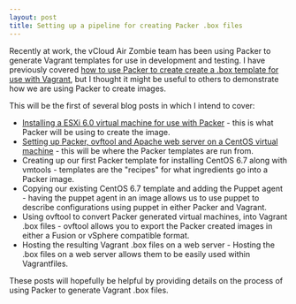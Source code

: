```yaml
---
layout: post
title: Setting up a pipeline for creating Packer .box files  
---
```


Recently at work, the vCloud Air Zombie team has been using Packer to generate Vagrant templates for use in development and testing.  I have previously covered [how to use Packer to create create a .box template for use with Vagrant](https://sdorsett.github.io/2015/01/03/using-packer-on-centos/), but I thought it might be useful to others to demonstrate how we are using Packer to create images.

This will be the first of several blog posts in which I intend to cover:

* [Installing a ESXi 6.0 virtual machine for use with Packer](https://sdorsett.github.io/2015/12/23/installing-esxi-virtual-machine-for-packer-depolyment/) - this is what Packer will be using to create the image.
* [Setting up Packer, ovftool and Apache web server on a CentOS virtual machine](https://sdorsett.github.io/2015/12/24/installing-packer-and-ovftool-on-centos/) - this will be where the Packer templates are run from.
* Creating up our first Packer template for installing CentOS 6.7 along with vmtools - templates are the "recipes" for what ingredients go into a Packer image.
* Copying our existing CentOS 6.7 template and adding the Puppet agent - having the puppet agent in an image allows us to use puppet to describe configurations using puppet in either Packer and Vagrant.
* Using ovftool to convert Packer generated virtual machines, into Vagrant .box files - ovftool allows you to export the Packer created images in either a Fusion or vSphere compatible format.
* Hosting the resulting Vagrant .box files on a web server - Hosting the .box files on a web server allows them to be easily used within Vagrantfiles.

These posts will hopefully be helpful by providing details on the process of using Packer to generate Vagrant .box files.
